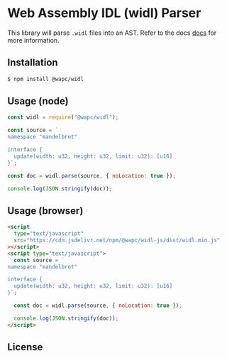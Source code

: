 # Web Assembly IDL (widl) Parser

This library will parse `.widl` files into an AST. Refer to the docs [docs](https://wapc.github.io/widl-js) for more information.

## Installation

```sh
$ npm install @wapc/widl
```

## Usage (node)

```js
const widl = require("@wapc/widl");

const source = `
namespace "mandelbrot"

interface {
  update(width: u32, height: u32, limit: u32): [u16]
}`;

const doc = widl.parse(source, { noLocation: true });

console.log(JSON.stringify(doc));
```

## Usage (browser)

```html
<script
  type="text/javascript"
  src="https://cdn.jsdelivr.net/npm/@wapc/widl-js/dist/widl.min.js"
></script>
<script type="text/javascript">
  const source = `
namespace "mandelbrot"

interface {
  update(width: u32, height: u32, limit: u32): [u16]
}`;

  const doc = widl.parse(source, { noLocation: true });

  console.log(JSON.stringify(doc));
</script>
```

## License
